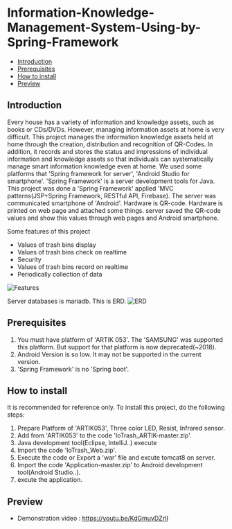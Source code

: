 # Information-Knowledge-Management-System-Using-by-Spring-Framework

* [Introduction](#introduction)
* [Prerequisites](#prerequisites)
* [How to install](#how-to-install)
* [Preview](#Preview)

## Introduction


  Every house has a variety of information and knowledge assets, such as books or CDs/DVDs. However, managing information assets at home is very difficult. This project manages the information knowledge assets held at home through the creation, distribution and recognition of QR-Codes. In addition, it records and stores the status and impressions of individual information and knowledge assets so that individuals can systematically manage smart information knowledge even at home. We used some platforms that 'Spring framework for server', 'Android Studio for smartphone'. 'Spring Framework' is a server development tools for Java. This project was done a 'Spring Framework' applied 'MVC patterns(JSP+Spring Framework, RESTful API, Firebase). The server was communicated smartphone of 'Android'. Hardware is QR-code. Hardware is printed on web page and attached some things. server saved the QR-code values and show this values through web pages and Android smartphone.
  
  
Some features of this project
* Values of trash bins display
* Values of trash bins check on realtime
* Security
* Values of trash bins record on realtime
* Periodically collection of data

![Features](https://user-images.githubusercontent.com/24422677/131491540-2df73f98-020d-4077-9dab-12f3eb02696d.png)
 
 
 Server databases is mariadb. This is ERD.
 ![ERD](https://user-images.githubusercontent.com/24422677/131491932-f232dd08-8a89-47c4-a9eb-511bd33bf1fc.png)
 
 
## Prerequisites
 1. You must have platform of 'ARTIK 053'. The 'SAMSUNG' was supported this platform. But support for that platform is now deprecated(~2018).
 2. Android Version is so low. It may not be supported in the current version.
 3. 'Spring Framework' is no 'Spring boot'.
 
## How to install
It is recommended for reference only. To install this project, do the following steps:
1. Prepare Platform of 'ARTIK053', Three color LED, Resist, Infrared sensor.
2. Add from 'ARTIK053' to the code 'IoTrash_ARTIK-master.zip'.
3. Java development tool(Eclipse, IntelliJ..) execute
4. Import the code 'IoTrash_Web.zip'.
5. Execute the code  or  Export a 'war' file and excute tomcat8 on server.
6. Import the code 'Application-master.zip' to Android development tool(Android Studio..).
7. excute the application.
 
## Preview
* Demonstration video : https://youtu.be/KdGmuvDZrII
